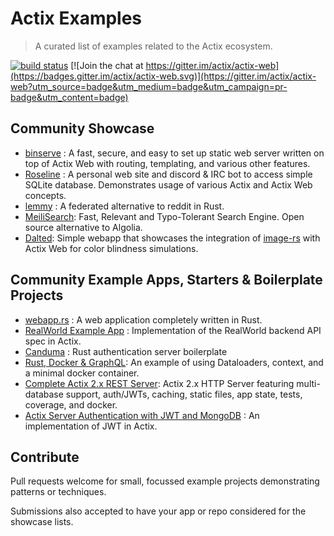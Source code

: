 # Actix Examples

> A curated list of examples related to the Actix ecosystem.

[![build status](https://github.com/actix/examples/workflows/CI%20%28Linux%29/badge.svg?branch=master&event=push)](https://github.com/actix/examples/actions)
[![Join the chat at https://gitter.im/actix/actix-web](https://badges.gitter.im/actix/actix-web.svg)](https://gitter.im/actix/actix-web?utm_source=badge&utm_medium=badge&utm_campaign=pr-badge&utm_content=badge)

## Community Showcase

- [binserve](https://github.com/mufeedvh/binserve) : A fast, secure, and easy to set up static web server written on top of Actix Web with routing, templating, and various other features.
- [Roseline](https://github.com/DoumanAsh/roseline.rs) : A personal web site and discord & IRC bot to access simple SQLite database. Demonstrates usage of various Actix and Actix Web concepts.
- [lemmy](https://github.com/dessalines/lemmy) : A federated alternative to reddit in Rust.
- [MeiliSearch](https://github.com/meilisearch/MeiliSearch): Fast, Relevant and Typo-Tolerant Search Engine. Open source alternative to Algolia.
- [Dalted](https://github.com/carrascomj/dalted): Simple webapp that showcases the integration of [image-rs](https://github.com/image-rs/image) with Actix Web for color blindness simulations.

## Community Example Apps, Starters & Boilerplate Projects

- [webapp.rs](https://github.com/saschagrunert/webapp.rs) : A web application completely written in Rust.
- [RealWorld Example App](https://github.com/fairingrey/actix-realworld-example-app) : Implementation of the RealWorld backend API spec in Actix.
- [Canduma](https://github.com/clifinger/canduma) : Rust authentication server boilerplate
- [Rust, Docker & GraphQL](https://github.com/jayy-lmao/rust-graphql-docker): An example of using Dataloaders, context, and a minimal docker container.
- [Complete Actix 2.x REST Server](https://github.com/ddimaria/rust-actix-example): Actix 2.x HTTP Server featuring multi-database support, auth/JWTs, caching, static files, app state, tests, coverage, and docker.
- [Actix Server Authentication with JWT and MongoDB](https://github.com/emreyalvac/actix-web-jwt/) : An implementation of JWT in Actix.

## Contribute

Pull requests welcome for small, focussed example projects demonstrating patterns or techniques.

Submissions also accepted to have your app or repo considered for the showcase lists.
